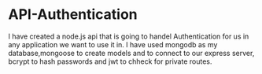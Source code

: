 # API-Authentication

I have created a node.js api that is going to handel Authentication for us in any application we want to use it in.
I have used mongodb as my database,mongoose to create models and to connect to our express server, bcrypt to hash passwords and jwt to chheck for private routes.



